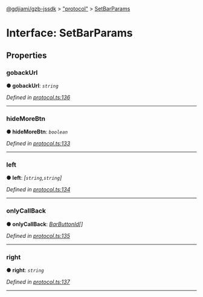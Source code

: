 [@gdjiami/gzb-jssdk](../README.md) > ["protocol"](../modules/_protocol_.md) > [SetBarParams](../interfaces/_protocol_.setbarparams.md)



# Interface: SetBarParams


## Properties
<a id="gobackurl"></a>

###  gobackUrl

**●  gobackUrl**:  *`string`* 

*Defined in [protocol.ts:136](https://github.com/GDJiaMi/gzb-jssdk/blob/38ff667/src/protocol.ts#L136)*





___

<a id="hidemorebtn"></a>

###  hideMoreBtn

**●  hideMoreBtn**:  *`boolean`* 

*Defined in [protocol.ts:133](https://github.com/GDJiaMi/gzb-jssdk/blob/38ff667/src/protocol.ts#L133)*





___

<a id="left"></a>

###  left

**●  left**:  *[`string`,`string`]* 

*Defined in [protocol.ts:134](https://github.com/GDJiaMi/gzb-jssdk/blob/38ff667/src/protocol.ts#L134)*





___

<a id="onlycallback"></a>

###  onlyCallBack

**●  onlyCallBack**:  *[BarButtonId](../modules/_protocol_.md#barbuttonid)[]* 

*Defined in [protocol.ts:135](https://github.com/GDJiaMi/gzb-jssdk/blob/38ff667/src/protocol.ts#L135)*





___

<a id="right"></a>

###  right

**●  right**:  *`string`* 

*Defined in [protocol.ts:137](https://github.com/GDJiaMi/gzb-jssdk/blob/38ff667/src/protocol.ts#L137)*





___


